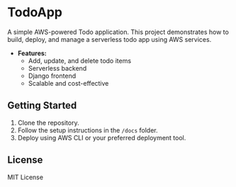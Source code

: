 # TodoApp

A simple AWS-powered Todo application. This project demonstrates how to build, deploy, and manage a serverless todo app using AWS services.

- **Features:**  
    - Add, update, and delete todo items  
    - Serverless backend  
    - Django frontend
    - Scalable and cost-effective

## Getting Started

1. Clone the repository.
2. Follow the setup instructions in the `/docs` folder.
3. Deploy using AWS CLI or your preferred deployment tool.

## License

MIT License
